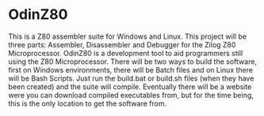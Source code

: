 OdinZ80
=======

This is a Z80 assembler suite for Windows and Linux. This project will be three parts: Assembler, Disassembler and Debugger for the Zilog Z80 Microprocessor.
OdinZ80 is a development tool to aid programmers still using the Z80 Microprocessor. There will be two ways to build the software,
first on Windows environments, there will be Batch files and on Linux there will be Bash Scripts.
Just run the build.bat or build.sh files (when they have been created) and the suite will compile.
 Eventually there will be a website were you can download compiled executables from, but for the time being, this is the only location to get the software from.
